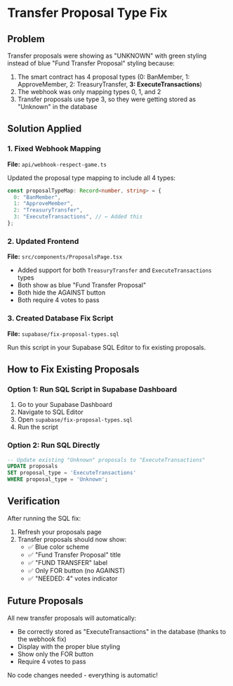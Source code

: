 # Transfer Proposal Type Fix

## Problem

Transfer proposals were showing as "UNKNOWN" with green styling instead of blue "Fund Transfer Proposal" styling because:

1. The smart contract has 4 proposal types (0: BanMember, 1: ApproveMember, 2: TreasuryTransfer, **3: ExecuteTransactions**)
2. The webhook was only mapping types 0, 1, and 2
3. Transfer proposals use type 3, so they were getting stored as "Unknown" in the database

## Solution Applied

### 1. Fixed Webhook Mapping

**File:** `api/webhook-respect-game.ts`

Updated the proposal type mapping to include all 4 types:

```typescript
const proposalTypeMap: Record<number, string> = {
  0: "BanMember",
  1: "ApproveMember",
  2: "TreasuryTransfer",
  3: "ExecuteTransactions", // ← Added this
};
```

### 2. Updated Frontend

**File:** `src/components/ProposalsPage.tsx`

- Added support for both `TreasuryTransfer` and `ExecuteTransactions` types
- Both show as blue "Fund Transfer Proposal"
- Both hide the AGAINST button
- Both require 4 votes to pass

### 3. Created Database Fix Script

**File:** `supabase/fix-proposal-types.sql`

Run this script in your Supabase SQL Editor to fix existing proposals.

## How to Fix Existing Proposals

### Option 1: Run SQL Script in Supabase Dashboard

1. Go to your Supabase Dashboard
2. Navigate to SQL Editor
3. Open `supabase/fix-proposal-types.sql`
4. Run the script

### Option 2: Run SQL Directly

```sql
-- Update existing "Unknown" proposals to "ExecuteTransactions"
UPDATE proposals
SET proposal_type = 'ExecuteTransactions'
WHERE proposal_type = 'Unknown';
```

## Verification

After running the SQL fix:

1. Refresh your proposals page
2. Transfer proposals should now show:
   - ✅ Blue color scheme
   - ✅ "Fund Transfer Proposal" title
   - ✅ "FUND TRANSFER" label
   - ✅ Only FOR button (no AGAINST)
   - ✅ "NEEDED: 4" votes indicator

## Future Proposals

All new transfer proposals will automatically:

- Be correctly stored as "ExecuteTransactions" in the database (thanks to the webhook fix)
- Display with the proper blue styling
- Show only the FOR button
- Require 4 votes to pass

No code changes needed - everything is automatic!
